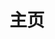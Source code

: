 ---
home: true
layout: BlogHome
icon: house
title: 主页
heroImage: ./logo1.png
heroText: 还好
heroFullScreen: true
tagline: 我们的口号是没有口号，我们的目标是没有目标
# bgImage: ./back.gif
bgImage: ./02.jpeg
#  projects - icon 支持图片链接或者图标字体类，同时也支持 `"link"`、`"project"`、`"book"`、`"article"`、`"friend"`
# projects:
#   - icon: folder-open
#     name: 项目名称
#     desc: 项目详细描述
#     link: https://你的项目链接

#   - icon: link
#     name: 链接名称
#     desc: 链接详细描述
#     link: https://链接地址

#   - icon: book
#     name: 书籍名称
#     desc: 书籍详细描述
#     link: https://你的书籍链接

#   - icon: newspaper
#     name: 文章名称
#     desc: 文章详细描述
#     link: https://你的文章链接

#   - icon: user-group
#     name: 伙伴名称
#     desc: 伙伴详细介绍
#     link: https://你的伙伴链接

#   - icon: https://theme-hope-assets.vuejs.press/logo.svg
#     name: 自定义项目
#     desc: 自定义详细介绍
#     link: https://你的自定义链接

# footer: 自定义你的页脚文字
---